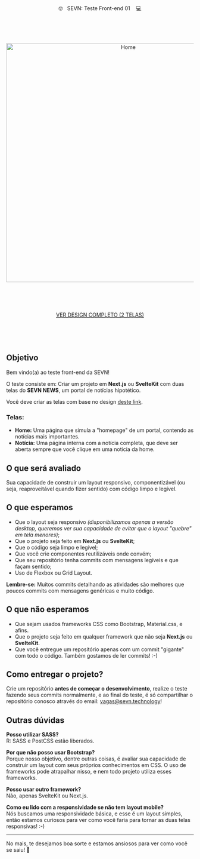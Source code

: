 <br>
<br>
<br>

<p align="center">🤓&nbsp;&nbsp;&nbsp;SEVN: Teste Front-end 01 &nbsp;&nbsp;&nbsp;💻</p>

<br>
<br>
<br>

<p align="center">
  <img align="center" width="640" alt="Home" src="https://user-images.githubusercontent.com/1953194/153972277-7d1f73d0-d504-4f97-8094-600117a63731.png">
</p>

<br>
<br>
<br>

<p align="center">
  <a href="https://user-images.githubusercontent.com/1953194/153975888-5584321f-a764-4fd6-89ed-614fa9265870.png">VER DESIGN COMPLETO (2 TELAS)</a>
</p>

<br>
<br>
<br>

## Objetivo

Bem vindo(a) ao teste front-end da SEVN!

O teste consiste em: Criar um projeto em **Next.js** ou **SvelteKit** com duas telas do **SEVN NEWS**, um portal de notícias hipotético.

Você deve criar as telas com base no design [deste link](https://www.figma.com/file/uCtGlzgDqEvSYvqffM6ARJ/Teste-SEVN?node-id=1%3A2).

### Telas:
- **Home:** Uma página que simula a "homepage" de um portal, contendo as notícias mais importantes.
- **Notícia:** Uma página interna com a notícia completa, que deve ser aberta sempre que você clique em uma notícia da home.


## O que será avaliado

Sua capacidade de construir um layout responsivo, componentizável (ou seja, reaproveitável quando fizer sentido) com código limpo e legível.

## O que esperamos
- Que o layout seja responsivo *(disponibilizamos apenas a versão desktop, queremos ver sua capacidade de evitar que o layout "quebre" em tela menores)*;
- Que o projeto seja feito em **Next.js** ou **SvelteKit**;
- Que o código seja limpo e legível;
- Que você crie componentes reutilizáveis onde convém;
- Que seu repositório tenha commits com mensagens legíveis e que façam sentido;
- Uso de Flexbox ou Grid Layout.


**Lembre-se:** Muitos commits detalhando as atividades são melhores que poucos commits com mensagens genéricas e muito código.

## O que não esperamos
- Que sejam usados frameworks CSS como Bootstrap, Material.css, e afins.
- Que o projeto seja feito em qualquer framework que não seja **Next.js** ou **SvelteKit**.
- Que você entregue um repositório apenas com um commit "gigante" com todo o código. Também gostamos de ler commits! :-)

## Como entregar o projeto?
Crie um repositório **antes de começar o desenvolvimento**, realize o teste fazendo seus commits normalmente, e ao final do teste, é só compartilhar o repositório conosco através do email: <a href="mailto:vagas@sevn.technology">vagas@sevn.technology</a>!

## Outras dúvidas

**Posso utilizar SASS?**<br>
R: SASS e PostCSS estão liberados.

**Por que não posso usar Bootstrap?**<br>
Porque nosso objetivo, dentre outras coisas, é avaliar sua capacidade de construir um layout com seus próprios conhecimentos em CSS. O uso de frameworks pode atrapalhar nisso, e nem todo projeto utiliza esses frameworks.

**Posso usar outro framework?**<br>
Não, apenas SvelteKit ou Next.js.

**Como eu lido com a responsividade se não tem layout mobile?**<br>
Nós buscamos uma responsividade básica, e esse é um layout simples, então estamos curiosos para ver como você faria para tornar as duas telas responsivas! :-)

----

No mais, te desejamos boa sorte e estamos ansiosos para ver como você se saiu! 🥳
